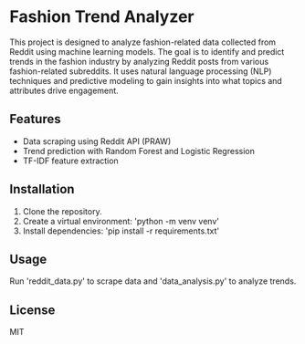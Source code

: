 # Fashion Trend Analyzer

This project is designed to analyze fashion-related data collected from Reddit using machine learning models. The goal is to identify and predict trends in the fashion industry by analyzing Reddit posts from various fashion-related subreddits. It uses natural language processing (NLP) techniques and predictive modeling to gain insights into what topics and attributes drive engagement.

## Features
- Data scraping using Reddit API (PRAW)
- Trend prediction with Random Forest and Logistic Regression
- TF-IDF feature extraction

## Installation
1. Clone the repository.
2. Create a virtual environment: 'python -m venv venv'
3. Install dependencies: 'pip install -r requirements.txt'

## Usage
Run 'reddit_data.py' to scrape data and 'data_analysis.py' to analyze trends.

## License
MIT
